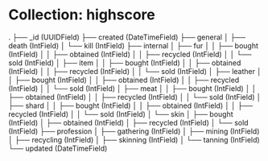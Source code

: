 # Collection: highscore


.
├── _id (UUIDField)
├── created (DateTimeField)
├── general
│   ├── death (IntField)
│   └── kill (IntField)
├── internal
│   ├── fur
│   │   ├── bought (IntField)
│   │   ├── obtained (IntField)
│   │   ├── recycled (IntField)
│   │   └── sold (IntField)
│   ├── item
│   │   ├── bought (IntField)
│   │   ├── obtained (IntField)
│   │   ├── recycled (IntField)
│   │   └── sold (IntField)
│   ├── leather
│   │   ├── bought (IntField)
│   │   ├── obtained (IntField)
│   │   ├── recycled (IntField)
│   │   └── sold (IntField)
│   ├── meat
│   │   ├── bought (IntField)
│   │   ├── obtained (IntField)
│   │   ├── recycled (IntField)
│   │   └── sold (IntField)
│   ├── shard
│   │   ├── bought (IntField)
│   │   ├── obtained (IntField)
│   │   ├── recycled (IntField)
│   │   └── sold (IntField)
│   └── skin
│       ├── bought (IntField)
│       ├── obtained (IntField)
│       ├── recycled (IntField)
│       └── sold (IntField)
├── profession
│   ├── gathering (IntField)
│   ├── mining (IntField)
│   ├── recycling (IntField)
│   ├── skinning (IntField)
│   └── tanning (IntField)
└── updated (DateTimeField)